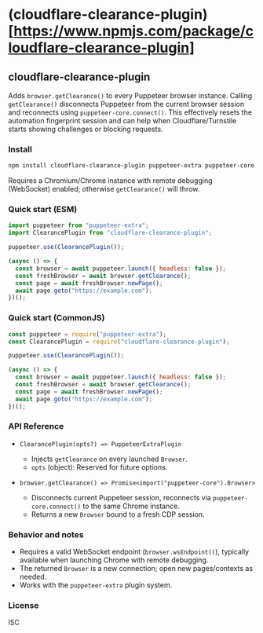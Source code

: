 # (cloudflare-clearance-plugin)[https://www.npmjs.com/package/cloudflare-clearance-plugin]
## cloudflare-clearance-plugin

Adds `browser.getClearance()` to every Puppeteer browser instance. Calling `getClearance()` disconnects Puppeteer from the current browser session and reconnects using `puppeteer-core.connect()`. This effectively resets the automation fingerprint session and can help when Cloudflare/Turnstile starts showing challenges or blocking requests.

### Install

```bash
npm install cloudflare-clearance-plugin puppeteer-extra puppeteer-core
```

Requires a Chromium/Chrome instance with remote debugging (WebSocket) enabled; otherwise `getClearance()` will throw.

### Quick start (ESM)

```js
import puppeteer from "puppeteer-extra";
import ClearancePlugin from "cloudflare-clearance-plugin";

puppeteer.use(ClearancePlugin());

(async () => {
  const browser = await puppeteer.launch({ headless: false });
  const freshBrowser = await browser.getClearance();
  const page = await freshBrowser.newPage();
  await page.goto("https://example.com");
})();
```

### Quick start (CommonJS)

```js
const puppeteer = require("puppeteer-extra");
const ClearancePlugin = require("cloudflare-clearance-plugin");

puppeteer.use(ClearancePlugin());

(async () => {
  const browser = await puppeteer.launch({ headless: false });
  const freshBrowser = await browser.getClearance();
  const page = await freshBrowser.newPage();
  await page.goto("https://example.com");
})();
```

### API Reference

- `ClearancePlugin(opts?) => PuppeteerExtraPlugin`
  - Injects `getClearance` on every launched `Browser`.
  - `opts` (object): Reserved for future options.

- `browser.getClearance() => Promise<import("puppeteer-core").Browser>`
  - Disconnects current Puppeteer session, reconnects via `puppeteer-core.connect()` to the same Chrome instance.
  - Returns a new `Browser` bound to a fresh CDP session.

### Behavior and notes

- Requires a valid WebSocket endpoint (`browser.wsEndpoint()`), typically available when launching Chrome with remote debugging.
- The returned `Browser` is a new connection; open new pages/contexts as needed.
- Works with the `puppeteer-extra` plugin system.

### License

ISC

